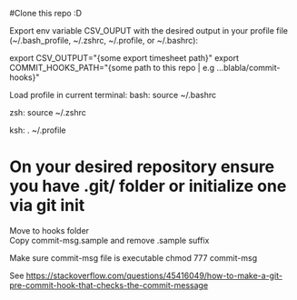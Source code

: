 #Clone this repo :D

Export env variable CSV_OUPUT with the desired output in your profile file (~/.bash_profile, ~/.zshrc, ~/.profile, or ~/.bashrc):

export CSV_OUTPUT="{some export timesheet path}"
export COMMIT_HOOKS_PATH="{some path to this repo | e.g ...blabla/commit-hooks}"

Load profile in current terminal: 
bash: source ~/.bashrc

zsh: source ~/.zshrc

ksh: . ~/.profile

# On your desired repository ensure you have .git/ folder or initialize one via git init
 
Move to hooks folder   
Copy commit-msg.sample and remove .sample suffix

Make sure commit-msg file is executable
  chmod 777 commit-msg


See https://stackoverflow.com/questions/45416049/how-to-make-a-git-pre-commit-hook-that-checks-the-commit-message
